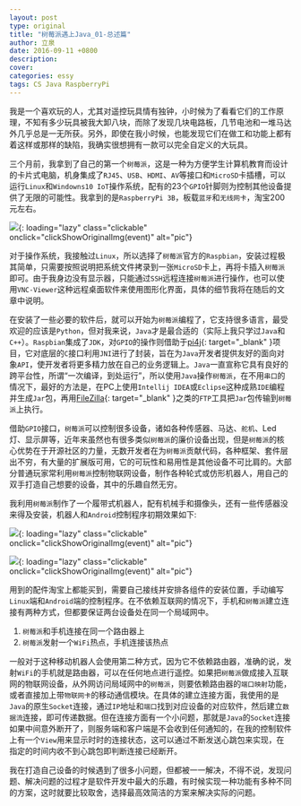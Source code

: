 ```yaml
---
layout: post
type: original
title: "树莓派遇上Java_01-总述篇"
author: 立泉
date: 2016-09-11 +0800
description: 
cover: 
categories: essy
tags: CS Java RaspberryPi
---
```


我是一个喜欢玩的人，尤其对遥控玩具情有独钟，小时候为了看看它们的工作原理，不知有多少玩具被我大卸八块，而除了发现几块电路板，几节电池和一堆马达外几乎总是一无所获。另外，即使在我小时候，也能发现它们在做工和功能上都有着这样或那样的缺陷，我确实很想拥有一款可以完全自定义的大玩具。

三个月前，我拿到了自己的第一个`树莓派`，这是一种为方便学生计算机教育而设计的卡片式电脑，机身集成了`RJ45`、`USB`、`HDMI`、`AV`等接口和`MicroSD`卡插槽，可以运行`Linux`和`Windowns10 IoT`操作系统，配有的23个`GPIO`针脚则为控制其他设备提供了无限的可能性。我拿到的是`RaspberryPi 3B`，板载`蓝牙`和`无线网卡`，淘宝200元左右。

![](https://apqx.oss-cn-hangzhou.aliyuncs.com/blog/20160911/raspberrypi.jpg){: loading="lazy" class="clickable" onclick="clickShowOriginalImg(event)" alt="pic"}

对于操作系统，我接触过`Linux`，所以选择了`树莓派`官方的`Raspbian`，安装过程极其简单，只需要按照说明把系统文件拷录到一张`MicroSD`卡上，再将卡插入`树莓派`即可。由于我身边没有显示器，只能通过`SSH`远程连接`树莓派`进行操作，也可以使用`VNC-Viewer`这种远程桌面软件来使用图形化界面，具体的细节我将在随后的文章中说明。

在安装了一些必要的软件后，就可以开始为`树莓派`编程了，它支持很多语言，最受欢迎的应该是`Python`，但对我来说，`Java`才是最合适的（实际上我只学过`Java`和`C++`）。`Raspbian`集成了`JDK`，对`GPIO`的操作则借助于[pi4j](http://pi4j.com/){: target="_blank" }项目，它对底层的`C`接口利用`JNI`进行了封装，旨在为`Java`开发者提供友好的面向对象`API`，使开发者将更多精力放在自己的业务逻辑上。`Java`一直宣称它具有良好的跨平台性，所谓“一次编译，到处运行”，所以使用`Java`操作`树莓派`，在不用`串口`的情况下，最好的方法是，在PC上使用`Intellij IDEA`或`Eclipse`这种成熟`IDE`编程并生成`Jar`包，再用[FileZilla](https://filezilla-project.org/){: target="_blank" }之类的`FTP`工具把`Jar`包传输到`树莓派`上执行。

借助`GPIO`接口，`树莓派`可以控制很多设备，诸如各种传感器、马达、`舵机`、Led灯、显示屏等，近年来虽然也有很多类似`树莓派`的廉价设备出现，但是`树莓派`的核心优势在于开源社区的力量，无数开发者在为`树莓派`贡献代码，各种框架、套件层出不穷，有大量的扩展版可用，它的可玩性和易用性是其他设备不可比肩的。大部分普通玩家常利用`树莓派`控制物联网设备，制作各种轮式或仿形机器人，用自己的双手打造自己想要的设备，其中的乐趣自然无穷。

我利用`树莓派`制作了一个履带式机器人，配有机械手和摄像头，还有一些传感器没来得及安装，机器人和`Android`控制程序初期效果如下:

![](https://apqx.oss-cn-hangzhou.aliyuncs.com/blog/20160911/pi_robot_thumb.jpg){: loading="lazy" class="clickable" onclick="clickShowOriginalImg(event)" alt="pic"}

![](https://apqx.oss-cn-hangzhou.aliyuncs.com/blog/20160911/pi_controller_android.png){: loading="lazy" class="clickable" onclick="clickShowOriginalImg(event)" alt="pic"}


用到的配件淘宝上都能买到，需要自己接线并安排各组件的安装位置，手动编写`Linux`端和`Android`端的控制程序。在不依赖互联网的情况下，手机和`树莓派`建立连接有两种方式，但都要保证两台设备处在同一个局域网中。

1. `树莓派`和手机连接在同一个路由器上
2. `树莓派`发射一个`WiFi`热点，手机连接该热点

一般对于这种移动机器人会使用第二种方式，因为它不依赖路由器，准确的说，发射`WiFi`的手机就是路由器，可以在任何地点进行遥控。如果把`树莓派`做成接入互联网的物联网设备，从外网访问局域网中的`树莓派`，则要依赖路由器的`端口映射`功能，或者直接加上带`物联网卡`的移动通信模块。在具体的建立连接方面，我使用的是`Java`的原生`Socket`连接，通过`IP`地址和`端口`找到对应设备的对应软件，然后建立`数据流`连接，即可传递数据。但在连接方面有一个小问题，那就是`Java`的`Socket`连接如果中间意外断开了，则服务端和客户端是不会收到任何通知的，在我的控制软件上有一个`View`用来显示时时的连接状态，这可以通过不断发送心跳包来实现，在指定的时间内收不到心跳包即判断连接已经断开。

我在打造自己设备的时候遇到了很多小问题，但都被一一解决，不得不说，发现问题、解决问题的过程才是软件开发中最大的乐趣，有时候实现一种功能有多种不同的方案，这时就要比较取舍，选择最高效简洁的方案来解决实际的问题。